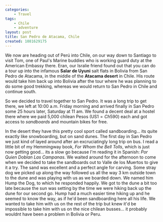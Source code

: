 ```yaml
---
categories:
    - Travel
tags:
    - Chile
    - adventure
layout: post
title: San Pedro de Atacama, Chile
created: 1081629175
---
```


We now are heading out of Perú into Chile, on our way down to Santiago to visit Tom, one of Paul's Marine buddies who is working guard duty at the American Embassy there. <!--more--> Eran, our Isralie friend found out that you can do a tour up into the infamous **Salar de Uyuni** salt flats in Bolivia from San Pedro de Atacama, in the middle of the **Atacama desert** in Chile. His route would take him back up into Bolivia after the tour where he was planning to do some good trekking, whereas we would return to San Pedro in Chile and continue south.

So we decided to travel together to San Pedro.  It was a long trip to get there, we left at 10:00 a.m. Friday morning and arrived finally in San Pedro some 25 hours later, Saturday at 11 am.  We found a decent deal at a hostel there where we paid 5,000 chilean Pesos (US$1 = Ch$590) each and got access to *sandboards* and mountain bikes for free.

In the desert they have this pretty cool sport called sandboarding... its quite exactly like snowboarding, but on sand dunes. The first day in San Pedro we just kind of layed around after an excruciatingly long trip on bus.  I read a little bit of my Hemmingway book, *For Whom the Bell Tolls*, which is just now getting good... its a slow go because I'm reading it in Spanish: *Por Quien Doblan Las Campanas*.  We waited around for the afternoon to come when we decided to take the sandboards out to Valle de los Muertos to give it a try.  The sand was excellent and a perfect angle for carving.  Some stray dog we picked up along the way followed us all the way 3 km outside town to the dune and was playing with us as we boarded down.   We named him Hump the Dog, to which he responded happily. We got to the dune a bit too late because the sun was setting by the time we were hiking back up the dune for our second go. Hump had a much easier time hiking up and he seemed to know the way, as if he'd been sandboarding here all his life. We wanted to take him with us on the rest of the trip but knew it'd be impossible to take him with us on the nice chilean busses... it probably wouldnt have been a problem in Bolivia or Peru.
